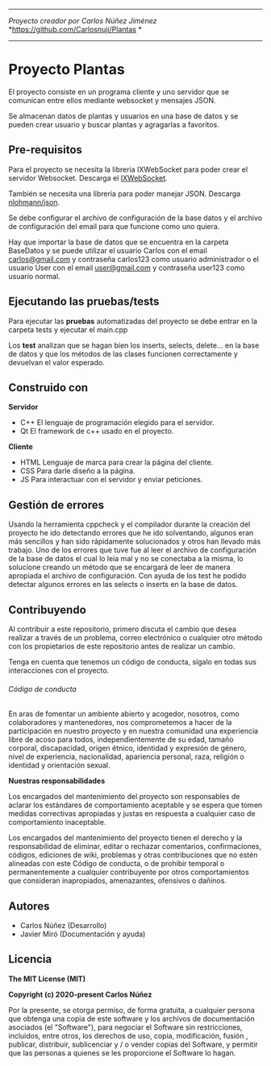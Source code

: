 *******************************************
*Proyecto creador por Carlos Núñez Jiménez*
*https://github.com/Carlosnuji/Plantas    *
*******************************************

# Proyecto Plantas

El proyecto consiste en un programa cliente y uno servidor que se comunican entre
ellos mediante websocket y mensajes JSON.

Se almacenan datos de plantas y usuarios en una base de datos y se pueden crear
usuario y buscar plantas y agragarlas a favoritos.

## Pre-requisitos

Para el proyecto se necesita la libreria IXWebSocket para poder crear el servidor Websocket.
Descarga el [IXWebSocket](https://github.com/machinezone/IXWebSocket).

También se necesita una libreria para poder manejar JSON.
Descarga [nlohmann/json](https://github.com/nlohmann/json).

Se debe configurar el archivo de configuración de la base datos y el archivo de configuración del email para que funcione
como uno quiera.

Hay que importar la base de datos que se encuentra en la carpeta BaseDatos y se puede utilizar el usuario
Carlos con el email carlos@gmail.com y contraseña carlos123 como usuario administrador o el usuario
User con el email user@gmail.com y contraseña user123 como usuario normal.

## Ejecutando las pruebas/tests

Para ejecutar las **pruebas** automatizadas del proyecto se debe entrar en la carpeta tests
y ejecutar el main.cpp

Los **test** analizan que se hagan bien los inserts, selects, delete... en la base de datos y
que los métodos de las clases funcionen correctamente y devuelvan el valor esperado.

## Construido con

**Servidor**
- C++ El lenguaje de programación elegido para el servidor.
- Qt El framework de c++ usado en el proyecto.

**Cliente**
- HTML Lenguaje de marca para crear la página del cliente.
- CSS Para darle diseño a la página.
- JS Para interactuar con el servidor y enviar peticiones.

## Gestión de errores

Usando la herramienta cppcheck y el compilador durante la creación del proyecto he ido detectando errores que he ido
solventando, algunos eran más sencillos y han sido rápidamente solucionados y otros han llevado más trabajo.
Uno de los errores que tuve fue al leer el archivo de configuración de la base de datos el cual lo leia mal y no
se conectaba a la misma, lo solucione creando un método que se encargará de leer de manera apropiada el archivo de configuración.
Con ayuda de los test he podido detectar algunos errores en las selects o inserts en la base de datos.

## Contribuyendo

Al contribuir a este repositorio, primero discuta el cambio que desea realizar a través de un problema, 
correo electrónico o cualquier otro método con los propietarios de este repositorio antes de realizar un cambio.

Tenga en cuenta que tenemos un código de conducta, sígalo en todas sus interacciones con el proyecto.

###### Código de conducta

En aras de fomentar un ambiente abierto y acogedor, nosotros, como colaboradores y mantenedores, 
nos comprometemos a hacer de la participación en nuestro proyecto y en nuestra comunidad una experiencia libre de acoso para todos, 
independientemente de su edad, tamaño corporal, discapacidad, origen étnico, identidad y expresión de género, nivel de experiencia, 
nacionalidad, apariencia personal, raza, religión o identidad y orientación sexual.

**Nuestras responsabilidades**

Los encargados del mantenimiento del proyecto son responsables de aclarar los estándares de comportamiento aceptable 
y se espera que tomen medidas correctivas apropiadas y justas en respuesta a cualquier caso de comportamiento inaceptable.

Los encargados del mantenimiento del proyecto tienen el derecho y la responsabilidad de eliminar, editar o rechazar comentarios, 
confirmaciones, códigos, ediciones de wiki, problemas y otras contribuciones que no estén alineadas con este Código de conducta, 
o de prohibir temporal o permanentemente a cualquier contribuyente por otros comportamientos que consideran inapropiados, amenazantes, ofensivos o dañinos.

## Autores

- Carlos Núñez (Desarrollo)
- Javier Miró (Documentación y ayuda)

## Licencia

**The MIT License (MIT)**

**Copyright (c) 2020-present Carlos Núñez**

Por la presente, se otorga permiso, de forma gratuita, a cualquier persona que obtenga una copia de este software y los archivos de documentación asociados (el "Software"),
para negociar el Software sin restricciones, incluidos, entre otros, los derechos de uso, copia, modificación, fusión , publicar, distribuir, sublicenciar y / o vender copias del Software,
y permitir que las personas a quienes se les proporcione el Software lo hagan.
